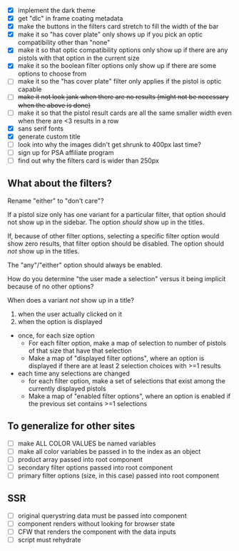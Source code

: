 - [x] implement the dark theme
- [x] get "dlc" in frame coating metadata
- [x] make the buttons in the filters card stretch to fill the width of the bar
- [x] make it so "has cover plate" only shows up if you pick an optic compatibility other than "none"
- [x] make it so that optic compatibility options only show up if there are any pistols with that option in the current size
- [x] make it so the boolean filter options only show up if there are some options to choose from
- [ ] make it so the "has cover plate" filter only applies if the pistol is optic capable
- [ ] ~~make it not look jank when there are no results (might not be necessary when the above is done)~~
- [ ] make it so that the pistol result cards are all the same smaller width even when there are <3 results in a row
- [x] sans serif fonts
- [x] generate custom title
- [ ] look into why the images didn't get shrunk to 400px last time?
- [ ] sign up for PSA affiliate program
- [ ] find out why the filters card is wider than 250px

## What about the filters?

Rename "either" to "don't care"?

If a pistol size only has one variant for a particular filter, that option should not show up in the sidebar.  The option *should* show up in the titles.

If, because of other filter options, selecting a specific filter option would show zero results, that filter option should be disabled.  The option should *not* show up in the titles.

The "any"/"either" option should always be enabled.

How do you determine "the user made a selection" versus it being implicit because of no other options?

When does a variant *not* show up in a title?
1. when the user actually clicked on it
2. when the option is displayed

- once, for each size option
	- For each filter option, make a map of selection to number of pistols of that size that have that selection
	- Make a map of "displayed filter options", where an option is displayed if there are at least 2 selection choices with >=1 results
- each time any selections are changed
	- for each filter option, make a set of selections that exist among the currently displayed pistols
	- Make a map of "enabled filter options", where an option is enabled if the previous set contains >=1 selections



## To generalize for other sites

- [ ] make ALL COLOR VALUES be named variables
- [ ] make all color variables be passed in to the index as an object
- [ ] product array passed into root component
- [ ] secondary filter options passed into root component
- [ ] primary filter options (size, in this case) passed into root component

## SSR

- [ ] original querystring data must be passed into component
- [ ] component renders without looking for browser state
- [ ] CFW that renders the component with the data inputs
- [ ] script must rehydrate
